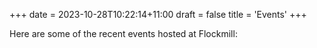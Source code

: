 +++
date = 2023-10-28T10:22:14+11:00
draft = false
title = 'Events'
+++

Here are some of the recent events hosted at Flockmill:
